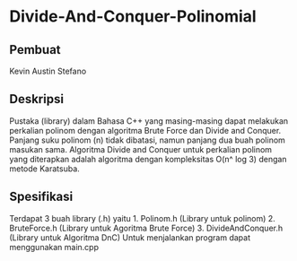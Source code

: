# Divide-And-Conquer-Polinomial

## Pembuat
Kevin Austin Stefano

## Deskripsi
Pustaka (library) dalam Bahasa C++ yang masing-masing dapat melakukan perkalian polinom dengan algoritma Brute Force dan  Divide and Conquer. Panjang suku polinom (n) tidak dibatasi, namun panjang dua buah polinom masukan sama. Algoritma Divide and Conquer untuk perkalian
polinom yang diterapkan adalah algoritma dengan kompleksitas O(n^ log 3) dengan metode Karatsuba.

## Spesifikasi
Terdapat 3 buah library (.h) yaitu
      1. Polinom.h (Library untuk polinom)
      2. BruteForce.h (Library untuk Agoritma Brute Force)
      3. DivideAndConquer.h (Library untuk Algoritma DnC)
Untuk menjalankan program dapat menggunakan main.cpp


